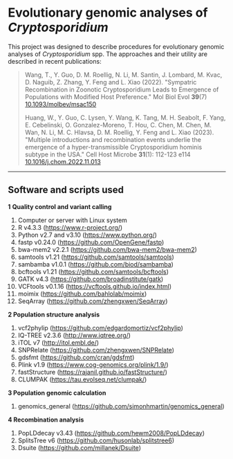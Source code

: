 # **Evolutionary genomic analyses of *Cryptosporidium***

This project was designed to describe procedures for evolutionary genomic analyses of *Cryptosporidium* spp. The approaches and their utility are described in recent publications:

> Wang, T., Y. Guo, D. M. Roellig, N. Li, M.
> Santin, J. Lombard, M. Kvac, D. Naguib, Z. Zhang, Y. Feng and L. Xiao (2022).
> "Sympatric Recombination in Zoonotic Cryptosporidium Leads to Emergence of
> Populations with Modified Host Preference." Mol Biol Evol **39**(7) [10.1093/molbev/msac150](https://doi.org/10.1093/molbev/msac150)
>
> Huang, W., Y. Guo, C. Lysen, Y. Wang, K. Tang,
> M. H. Seabolt, F. Yang, E. Cebelinski, O. Gonzalez-Moreno, T. Hou, C. Chen, M.
> Chen, M. Wan, N. Li, M. C. Hlavsa, D. M. Roellig, Y. Feng and L. Xiao (2023).
> "Multiple introductions and recombination events underlie the emergence of
> a hyper-transmissible Cryptosporidium hominis subtype in the USA." Cell
> Host Microbe **31**(1): 112-123 e114 [10.1016/j.chom.2022.11.013](https://doi.org/10.1016/j.chom.2022.11.013)

----

## Software and scripts used

**1**  **Quality control and variant calling**

1. Computer or server with Linux system
2. R v4.3.3 (https://www.r-project.org/)
3. Python v2.7 and v3.10 (https://www.python.org/)
4. fastp v0.24.0 (https://github.com/OpenGene/fastp)
5. bwa-mem2 v2.2.1 (https://github.com/bwa-mem2/bwa-mem2)
6. samtools v1.21 (https://github.com/samtools/samtools)
7. sambamba v1.0.1 (https://github.com/biod/sambamba)
8. bcftools v1.21 (https://github.com/samtools/bcftools)
9. GATK v4.3 (https://github.com/broadinstitute/gatk)
10. VCFtools v0.1.16 (https://vcftools.github.io/index.html)
11. moimix (https://github.com/bahlolab/moimix)
12. SeqArray (https://github.com/zhengxwen/SeqArray)

**2  Population structure analysis**

1. vcf2phylip (https://github.com/edgardomortiz/vcf2phylip)
2. IQ-TREE v2.3.6 (http://www.iqtree.org/)
3. iTOL v7 (http://itol.embl.de/)
4. SNPRelate (https://github.com/zhengxwen/SNPRelate)
5. gdsfmt (https://github.com/cran/gdsfmt)
6. Plink v1.9 (https://www.cog-genomics.org/plink/1.9/)
7. fastStructure (https://rajanil.github.io/fastStructure/)
8. CLUMPAK (https://tau.evolseq.net/clumpak/)

**3  Population genomic calculation**

1. genomics_general (https://github.com/simonhmartin/genomics_general)

**4  Recombination analysis**

1. PopLDdecay v3.43 (https://github.com/hewm2008/PopLDdecay)
2. SplitsTree v6 (https://github.com/husonlab/splitstree6)
3. Dsuite (https://github.com/millanek/Dsuite)